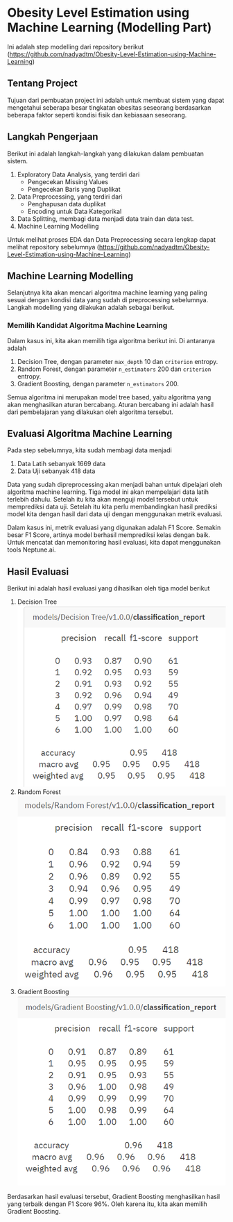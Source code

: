 # Obesity Level Estimation using Machine Learning (Modelling Part)
Ini adalah step modelling dari repository berikut (https://github.com/nadyadtm/Obesity-Level-Estimation-using-Machine-Learning)

## Tentang Project
Tujuan dari pembuatan project ini adalah untuk membuat sistem yang dapat mengetahui seberapa besar tingkatan obesitas seseorang berdasarkan beberapa faktor seperti kondisi fisik dan kebiasaan seseorang.

## Langkah Pengerjaan
Berikut ini adalah langkah-langkah yang dilakukan dalam pembuatan sistem.
1. Exploratory Data Analysis, yang terdiri dari
    - Pengecekan Missing Values
    - Pengecekan Baris yang Duplikat
2. Data Preprocessing, yang terdiri dari
    - Penghapusan data duplikat
    - Encoding untuk Data Kategorikal
3. Data Splitting, membagi data menjadi data train dan data test.
3. Machine Learning Modelling

Untuk melihat proses EDA dan Data Preprocessing secara lengkap dapat melihat repository sebelumnya (https://github.com/nadyadtm/Obesity-Level-Estimation-using-Machine-Learning)

## Machine Learning Modelling
Selanjutnya kita akan mencari algoritma machine learning yang paling sesuai dengan kondisi data yang sudah di preprocessing sebelumnya. Langkah modelling yang dilakukan adalah sebagai berikut.

### Memilih Kandidat Algoritma Machine Learning
Dalam kasus ini, kita akan memilih tiga algoritma berikut ini. Di antaranya adalah
1. Decision Tree, dengan parameter `max_depth` 10 dan `criterion` entropy.
2. Random Forest, dengan parameter `n_estimators` 200 dan `criterion` entropy.
4. Gradient Boosting, dengan parameter `n_estimators` 200.

Semua algoritma ini merupakan model tree based, yaitu algoritma yang akan menghasilkan aturan bercabang. Aturan bercabang ini adalah hasil dari pembelajaran yang dilakukan oleh algoritma tersebut. 

## Evaluasi Algoritma Machine Learning
Pada step sebelumnya, kita sudah membagi data menjadi
1. Data Latih sebanyak 1669 data
2. Data Uji sebanyak 418 data

Data yang sudah dipreprocessing akan menjadi bahan untuk dipelajari oleh algoritma machine learning. Tiga model ini akan mempelajari data latih terlebih dahulu. Setelah itu kita akan menguji model tersebut untuk memprediksi data uji. Setelah itu kita perlu membandingkan hasil prediksi model kita dengan hasil dari data uji dengan menggunakan metrik evaluasi.

Dalam kasus ini, metrik evaluasi yang digunakan adalah F1 Score. Semakin besar F1 Score, artinya model berhasil memprediksi kelas dengan baik. Untuk mencatat dan memonitoring hasil evaluasi, kita dapat menggunakan tools Neptune.ai.

## Hasil Evaluasi
Berikut ini adalah hasil evaluasi yang dihasilkan oleh tiga model berikut
1. Decision Tree
![image](assets/dt.PNG)
2. Random Forest
![image](assets/rf.PNG)
3. Gradient Boosting
![image](assets/gb.PNG)

Berdasarkan hasil evaluasi tersebut, Gradient Boosting menghasilkan hasil yang terbaik dengan F1 Score 96%. Oleh karena itu, kita akan memilih Gradient Boosting.
